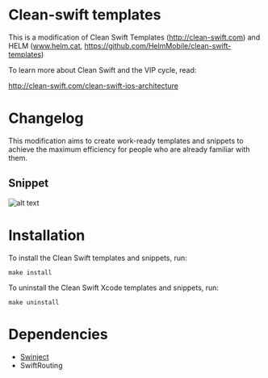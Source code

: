 # Clean-swift templates

This is a modification of Clean Swift Templates (http://clean-swift.com) and HELM (www.helm.cat, https://github.com/HelmMobile/clean-swift-templates)

To learn more about Clean Swift and the VIP cycle, read:

http://clean-swift.com/clean-swift-ios-architecture

# Changelog

This modification aims to create work-ready templates and snippets to achieve the maximum efficiency for people who are already familiar with them.

## Snippet
![alt text](http://helm.cat/assets/github-images/usecase-snippet.gif "Use Case Snippet")

# Installation

To install the Clean Swift templates and snippets, run:
```
make install
```
To uninstall the Clean Swift Xcode templates and snippets, run:
```
make uninstall
```

# Dependencies
- [Swinject](https://github.com/Swinject/Swinject)
- SwiftRouting
